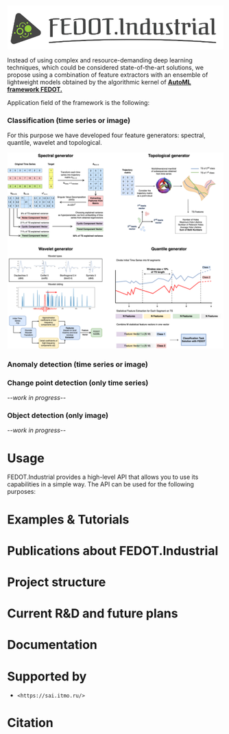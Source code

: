 ![](doc/fedot-industrial.png)

Instead of using complex and resource-demanding deep learning techniques, which could be considered state-of-the-art
solutions, we propose using a combination of feature extractors with an ensemble of lightweight models obtained by the
algorithmic kernel of [**AutoML framework FEDOT.**](https://github.com/nccr-itmo/FEDOT)

Application field of the framework is the following:

### Classification (time series or image)

For this purpose we have developed four feature
generators: spectral, quantile, wavelet and topological.

![](doc/all-generators.png)

### Anomaly detection (time series or image)

### Change point detection (only time series)

*--work in progress--*

### Object detection (only image)

*--work in progress--*

# Usage

FEDOT.Industrial provides a high-level API that allows you
to use its capabilities in a simple way. The API can be used for the following purposes:

# Examples & Tutorials

# Publications about FEDOT.Industrial

# Project structure

# Current R&D and future plans

# Documentation

# Supported by

- `<https://sai.itmo.ru/>`

# Citation


